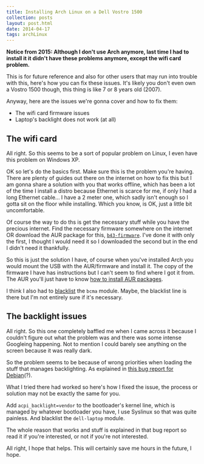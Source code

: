 ```yaml
---
title: Installing Arch Linux on a Dell Vostro 1500
collection: posts
layout: post.html
date: 2014-04-17
tags: archLinux
---
```


**Notice from 2015: Although I don't use Arch anymore, last time I had to
install it it didn't have these problems anymore, except the wifi card
problem.**

This is for future reference and also for other users that may run into trouble
with this, here's how you can fix these issues.  It's likely you don't even own
a Vostro 1500 though, this thing is like 7 or 8 years old (2007).

Anyway, here are the issues we're gonna cover and how to fix them:

- The wifi card firmware issues
- Laptop's backlight does not work (at all)

## The wifi card

All right.  So this seems to be a sort of popular problem on Linux, I even have
this problem on Windows XP.

OK so let's do the basics first.  Make sure this is the problem you're having.
There are plenty of guides out there on the internet on how to fix this but I am
gonna share a solution with you that works offline, which has been a lot of the
time I install a distro because Ethernet is scarce for me, if only I had a long
Ethernet cable... I have a 2 meter one, which sadly isn't enough so I gotta sit
on the floor while installing.  Which you know, is OK, just a little bit
uncomfortable.

Of course the way to do ths is get the necessary stuff while you have the
precious internet.  Find the necessary firmware somewhere on the internet OR
download the AUR package for this, [`b43-firmware`][b43-aur].  I've done it with
only the first, I thought I would need it so I downloaded the second but in the
end I didn't need it thankfully.

[b43-aur]: https://aur.archlinux.org/packages/b43-firmware/

So this is just the solution I have, of course when you've installed Arch you
would mount the USB with the AUR/firmware and install it.  The copy of the
firmware I have has instructions but I can't seem to find where I got it from.
The AUR you'll just have to know [how to install AUR packages][aur-install].

[aur-install]: https://wiki.archlinux.org/index.php/Arch_User_Repository#Installing_packages

I think I also had to [blacklist][b] the `bcma` module.  Maybe, the blacklist
line is there but I'm not entirely sure if it's necessary.

[b]: https://wiki.archlinux.org/index.php/Kernel_modules#Blacklisting

## The backlight issues

All right.  So this one completely baffled me when I came across it because
I couldn't figure out what the problem was and there was some intense Googleing
happening.  Not to mention I could barely see anything on the screen because it
was really dark.

So the problem seems to be because of wrong priorities when loading the stuff
that manages backlighting. As explained in [this bug report for
Debian][d](?).

[d]: https://bugs.debian.org/cgi-bin/bugreport.cgi?msg=5;att=0;bug=651741

What I tried there had worked so here's how I fixed the issue, the process or
solution may not be exactly the same for you.

Add `acpi_backlight=vendor` to the bootloader's kernel line, which is managed by
whatever bootloader you have, I use Syslinux so that was quite painless.  And
blacklist the `dell-laptop` module.

The whole reason that works and stuff is explained in that bug report so read it
if you're interested, or not if you're not interested.

All right, I hope that helps.  This will certainly save me hours in the future,
I hope.
